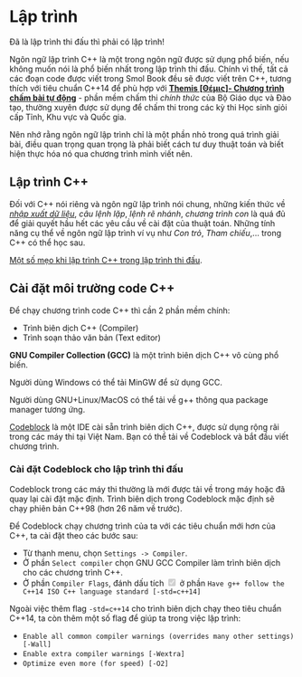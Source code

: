 # Lập trình

Đã là lập trình thi đấu thì phải có lập trình!

Ngôn ngữ lập trình C++ là một trong ngôn ngữ được sử dụng phổ biến, nếu không muốn nói là phổ biến nhất trong lập trình thi đấu. Chính vì thế, tất cả các đoạn code được viết trong Smol Book đều sẽ được viết trên C++, tương thích với tiêu chuẩn C++14 để phù hợp với **[Themis [Θέμις]- Chương trình chấm bài tự động](https://dsapblog.wordpress.com/2013/12/24/themis/)** - phần mềm chấm thi *chính thức* của Bộ Giáo dục và Đào tạo, thường xuyên được sử dụng để chấm thi trong các kỳ thi Học sinh giỏi cấp Tỉnh, Khu vực và Quốc gia.

Nên nhớ rằng ngôn ngữ lập trình chỉ là một phần nhỏ trong quá trình giải bài, điều quan trọng quan trọng là phải biết cách tư duy thuật toán và biết hiện thực hóa nó qua chương trình mình viết nên.

## Lập trình C++

Đối với C++ nói riêng và ngôn ngữ lập trình nói chung, những kiến thức về *[nhập xuất dữ liệu](IO.md)*, *câu lệnh lặp*, *lệnh rẽ nhánh*, *chương trình con* là quá đủ để giải quyết hầu hết các yêu cầu về cài đặt của thuật toán. Những tính năng cụ thể về ngôn ngữ lập trình ví vụ như *Con trỏ*, *Tham chiếu*,... trong C++ có thể học sau.

[Một số mẹo khi lập trình C++ trong lập trình thi đấu](cpp-tips-and-tricks.md).

## Cài đặt môi trường code C++

Để chạy chương trình code C++ thì cần 2 phần mềm chính:

- Trình biên dịch C++ (Compiler)
- Trình soạn thảo văn bản (Text editor)

**GNU Compiler Collection (GCC)** là một trình biên dịch C++ vô cùng phổ biến.

Người dùng Windows có thể tải MinGW để sử dụng GCC.

Người dùng GNU+Linux/MacOS có thể tải về g++ thông qua package manager tương ứng.

[Codeblock](https://www.codeblocks.org/) là một IDE cài sẵn trình biên dịch C++, được sử dụng rộng rãi trong các máy thi tại Việt Nam. Bạn có thể tải về Codeblock và bắt đầu viết chương trình.

### Cài đặt Codeblock cho lập trình thi đấu

Codeblock trong các máy thi thường là mới được tải về trong máy hoặc đã quay lại cài đặt mặc định. Trình biên dịch trong Codeblock mặc định sẽ chạy phiên bản C++98 (hơn 26 năm về trước). 

Để Codeblock chạy chương trình của ta với các tiêu chuẩn mới hơn của C++, ta cài đặt theo các bước sau:

- Từ thanh menu, chọn `Settings -> Compiler`.
- Ở phần `Select compiler` chọn GNU GCC Compiler làm trình biên dịch cho các chương trình C++.
- Ở phần `Compiler Flags`, đánh dấu tích <input type="checkbox" disabled checked /> ở phần `Have g++ follow the C++14 ISO C++ language standard [-std=c++14]`

Ngoài việc thêm flag `-std=c++14` cho trình biên dịch chạy theo tiêu chuẩn C++14, ta còn thêm một số flag để giúp ta trong việc lập trình:

- `Enable all common compiler warnings (overrides many other settings) [-Wall]`
- `Enable extra compiler warnings [-Wextra]`
- `Optimize even more (for speed) [-O2]`